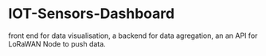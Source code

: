# IOT-Sensors-Dashboard
 front end for data visualisation, a backend for data agregation, an an API for LoRaWAN Node to push data.
